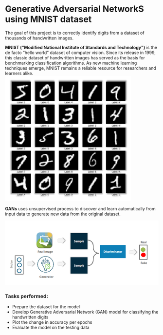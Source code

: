 # Generative Adversarial NetworkS using MNIST dataset
 The goal of this project is to correctly identify digits from a dataset of thousands of handwritten images. 

**MNIST ("Modified National Institute of Standards and Technology")** is the de facto “hello world” dataset of computer vision. Since its release in 1999, this classic dataset of handwritten images has served as the basis for benchmarking classification algorithms. As new machine learning techniques emerge, MNIST remains a reliable resource for researchers and learners alike.
![Output 1](/images/MNIST.PNG)

**GANs** uses unsupervised process to discover and learn automatically from input data to generate new data from the original dataset.

![Output 2](/images/GAN.PNG)

### Tasks performed:
* Prepare the dataset for the model
* Develop Generative Adversarial Network (GAN) model for classifying the handwritten digits
* Plot the change in accuracy per epochs
* Evaluate the model on the testing data
